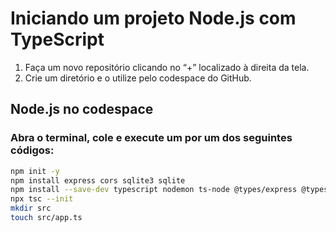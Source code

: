 # Iniciando um projeto Node.js com TypeScript 

1. Faça um novo repositório clicando no “+” localizado à direita da tela. 
2. Crie um diretório e o utilize pelo codespace do GitHub. 

## Node.js no codespace

### Abra o terminal, cole e execute um por um dos seguintes códigos:

```bash
npm init -y 
npm install express cors sqlite3 sqlite 
npm install --save-dev typescript nodemon ts-node @types/express @types/cors 
npx tsc --init 
mkdir src 
touch src/app.ts 


